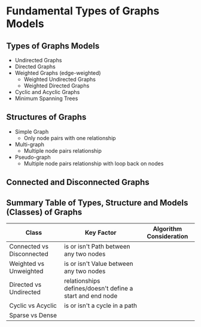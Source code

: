 # Fundamental Types of Graphs Models

## Types of Graphs Models

- Undirected Graphs
- Directed Graphs
- Weighted Graphs (edge-weighted)
    - Weighted Undirected Graphs
    - Weighted Directed Graphs
- Cyclic and Acyclic Graphs
- Minimum Spanning Trees

## Structures of Graphs

- Simple Graph
    - Only node pairs with one relationship
- Multi-graph
    - Multiple node pairs relationship
- Pseudo-graph
    - Multiple node pairs relationship with loop back on nodes

## Connected and Disconnected Graphs

## Summary Table of Types, Structure and Models (Classes) of Graphs

| Class                     | Key Factor                                                | Algorithm Consideration |
|---------------------------|-----------------------------------------------------------|-------------------------|
| Connected vs Disconnected | is or isn't Path between any two nodes                    |                         |
| Weighted vs Unweighted    | is or isn't Value between any two nodes                   |                         |
| Directed vs Undirected    | relationships defines/doesn't define a start and end node |                         |
| Cyclic vs Acyclic         | is or isn't a cycle in a path                             |                         |
| Sparse vs Dense           |                                                           |                         |
